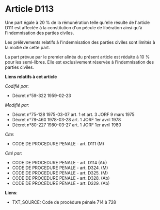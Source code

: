 # Article D113

Une part égale à 20 % de la rémunération telle qu'elle résulte de l'article D111 est affectée à la constitution d'un pécule
de libération ainsi qu'à l'indemnisation des parties civiles.

Les prélèvements relatifs à l'indemnisation des parties civiles sont limités à la moitié de cette part.

La part prévue par le premier alinéa du présent article est réduite à 10 % pour les semi-libres. Elle est exclusivement
réservée à l'indemnisation des parties civiles.

**Liens relatifs à cet article**

_Codifié par_:

  - Décret n°59-322 1959-02-23

_Modifié par_:

  - Décret n°75-128 1975-03-07 art. 1 et art. 3 JORF 9 mars 1975
  - Décret n°78-460 1978-03-28 art. 1 JORF 1er avril 1978
  - Décret n°80-227 1980-03-27 art. 1 JORF 1er avril 1980

_Cite_:

  - CODE DE PROCEDURE PENALE - art. D111 (M)

_Cité par_:

  - CODE DE PROCEDURE PENALE - art. D114 (Ab)
  - CODE DE PROCEDURE PENALE - art. D324. (M)
  - CODE DE PROCEDURE PENALE - art. D325. (M)
  - CODE DE PROCEDURE PENALE - art. D328. (Ab)
  - CODE DE PROCEDURE PENALE - art. D329. (Ab)

**Liens**:

  - TXT_SOURCE: Code de procédure pénale 714 à 728
